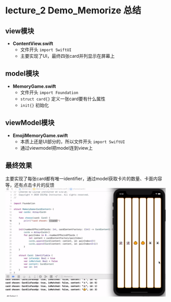 # lecture_2 Demo_Memorize 总结
## view模块
- **ContentView.swift**  
    - 文件开头 `import SwiftUI`  
    - 主要实现了UI，最终四张card并列显示在屏幕上

## model模块
- **MemoryGame.swift**  
    - 文件开头 `import Foundation`  
    - `struct card{}` 定义一张card要有什么属性  
    - `init{}`  初始化

## viewModel模块
- **EmojiMemoryGame.swift**  
    - 本质上还是UI部分的，所以文件开头 `import SwiftUI`  
    - 通过viewmodel把model连到view上

## 最终效果
主要实现了每张card都有唯一identifier，通过model获取卡片的数量、卡面内容等，还有点击卡片的反馈
![](./MyDemo_2效果图.png)